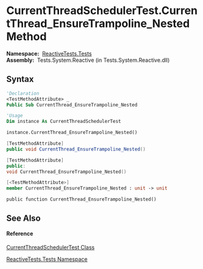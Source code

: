 # CurrentThreadSchedulerTest.CurrentThread\_EnsureTrampoline\_Nested Method

**Namespace:**  [ReactiveTests.Tests](ReactiveTests.Tests\ReactiveTests.Tests.md)  
**Assembly:**  Tests.System.Reactive (in Tests.System.Reactive.dll)

## Syntax

```vb
'Declaration
<TestMethodAttribute> _
Public Sub CurrentThread_EnsureTrampoline_Nested
```

```vb
'Usage
Dim instance As CurrentThreadSchedulerTest

instance.CurrentThread_EnsureTrampoline_Nested()
```

```csharp
[TestMethodAttribute]
public void CurrentThread_EnsureTrampoline_Nested()
```

```c++
[TestMethodAttribute]
public:
void CurrentThread_EnsureTrampoline_Nested()
```

```fsharp
[<TestMethodAttribute>]
member CurrentThread_EnsureTrampoline_Nested : unit -> unit 
```

```jscript
public function CurrentThread_EnsureTrampoline_Nested()
```

## See Also

#### Reference

[CurrentThreadSchedulerTest Class](CurrentThreadSchedulerTest\CurrentThreadSchedulerTest.md)

[ReactiveTests.Tests Namespace](ReactiveTests.Tests\ReactiveTests.Tests.md)




